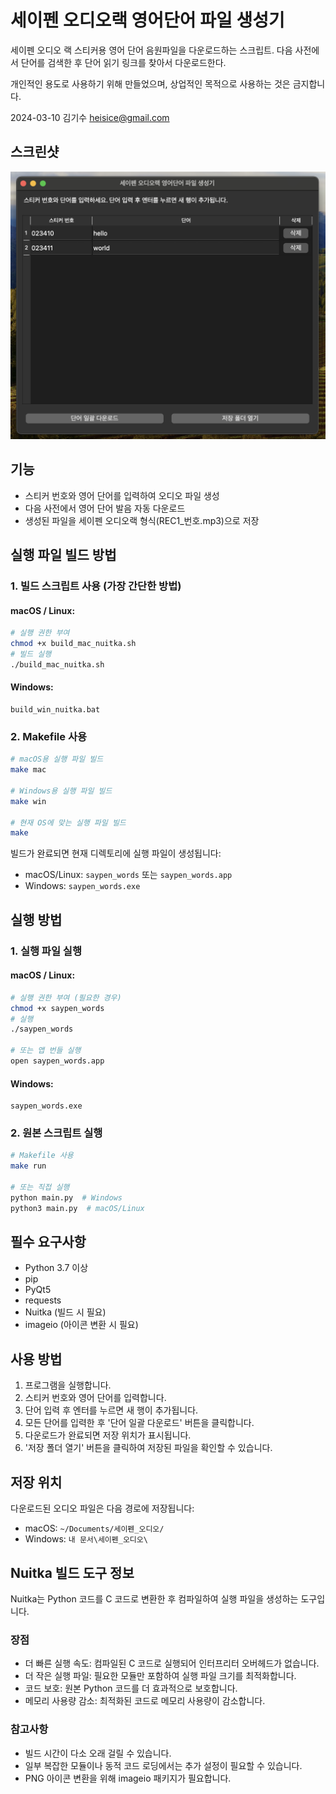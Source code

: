 # 세이펜 오디오랙 영어단어 파일 생성기

세이펜 오디오 랙 스티커용 영어 단어 음원파일을 다운로드하는 스크립트.
다음 사전에서 단어를 검색한 후 단어 읽기 링크를 찾아서 다운로드한다.

개인적인 용도로 사용하기 위해 만들었으며, 상업적인 목적으로 사용하는 것은 금지합니다.

2024-03-10
김기수 <heisice@gmail.com>

## 스크린샷

![프로그램 실행 화면](images/screenshot.png)

## 기능

- 스티커 번호와 영어 단어를 입력하여 오디오 파일 생성
- 다음 사전에서 영어 단어 발음 자동 다운로드
- 생성된 파일을 세이펜 오디오랙 형식(REC1_번호.mp3)으로 저장

## 실행 파일 빌드 방법

### 1. 빌드 스크립트 사용 (가장 간단한 방법)

#### macOS / Linux:
```bash
# 실행 권한 부여
chmod +x build_mac_nuitka.sh
# 빌드 실행
./build_mac_nuitka.sh
```

#### Windows:
```
build_win_nuitka.bat
```

### 2. Makefile 사용

```bash
# macOS용 실행 파일 빌드
make mac

# Windows용 실행 파일 빌드
make win

# 현재 OS에 맞는 실행 파일 빌드
make
```

빌드가 완료되면 현재 디렉토리에 실행 파일이 생성됩니다:
- macOS/Linux: `saypen_words` 또는 `saypen_words.app`
- Windows: `saypen_words.exe`

## 실행 방법

### 1. 실행 파일 실행

#### macOS / Linux:
```bash
# 실행 권한 부여 (필요한 경우)
chmod +x saypen_words
# 실행
./saypen_words

# 또는 앱 번들 실행
open saypen_words.app
```

#### Windows:
```
saypen_words.exe
```

### 2. 원본 스크립트 실행

```bash
# Makefile 사용
make run

# 또는 직접 실행
python main.py  # Windows
python3 main.py  # macOS/Linux
```

## 필수 요구사항

- Python 3.7 이상
- pip
- PyQt5
- requests
- Nuitka (빌드 시 필요)
- imageio (아이콘 변환 시 필요)

## 사용 방법

1. 프로그램을 실행합니다.
2. 스티커 번호와 영어 단어를 입력합니다.
3. 단어 입력 후 엔터를 누르면 새 행이 추가됩니다.
4. 모든 단어를 입력한 후 '단어 일괄 다운로드' 버튼을 클릭합니다.
5. 다운로드가 완료되면 저장 위치가 표시됩니다.
6. '저장 폴더 열기' 버튼을 클릭하여 저장된 파일을 확인할 수 있습니다.

## 저장 위치

다운로드된 오디오 파일은 다음 경로에 저장됩니다:
- macOS: `~/Documents/세이펜_오디오/`
- Windows: `내 문서\세이펜_오디오\`

## Nuitka 빌드 도구 정보

Nuitka는 Python 코드를 C 코드로 변환한 후 컴파일하여 실행 파일을 생성하는 도구입니다.

### 장점
- 더 빠른 실행 속도: 컴파일된 C 코드로 실행되어 인터프리터 오버헤드가 없습니다.
- 더 작은 실행 파일: 필요한 모듈만 포함하여 실행 파일 크기를 최적화합니다.
- 코드 보호: 원본 Python 코드를 더 효과적으로 보호합니다.
- 메모리 사용량 감소: 최적화된 코드로 메모리 사용량이 감소합니다.

### 참고사항
- 빌드 시간이 다소 오래 걸릴 수 있습니다.
- 일부 복잡한 모듈이나 동적 코드 로딩에서는 추가 설정이 필요할 수 있습니다.
- PNG 아이콘 변환을 위해 imageio 패키지가 필요합니다.
